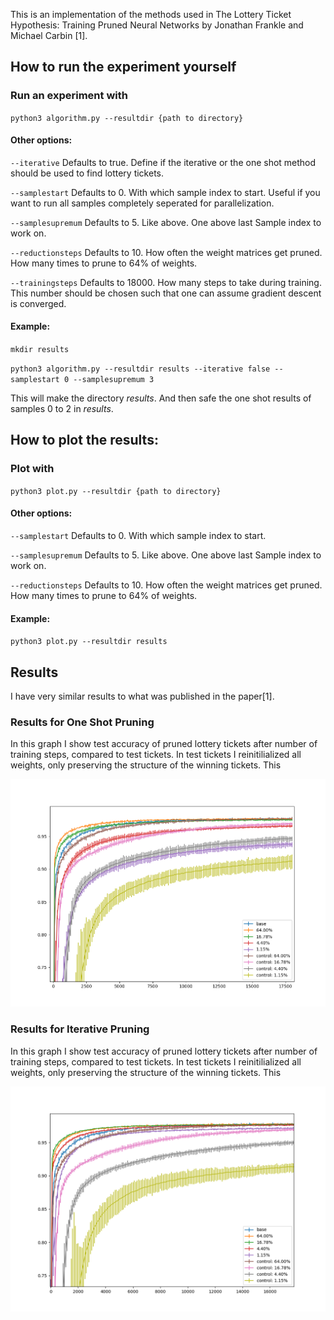 This is an implementation of the methods used in The Lottery Ticket Hypothesis: Training Pruned Neural Networks by Jonathan Frankle and Michael Carbin [1].

## How to run the experiment yourself

### Run an experiment with

`python3 algorithm.py --resultdir {path to directory}`

#### Other options:

`--iterative`
Defaults to true. Define if the iterative or the one shot method should be used to find lottery tickets.

`--samplestart`
Defaults to 0. With which sample index to start. Useful if you want to run all samples completely seperated for parallelization.

`--samplesupremum`
Defaults to 5. Like above. One above last Sample index to work on.

`--reductionsteps`
Defaults to 10. How often the weight matrices get pruned. How many times to prune to 64% of weights.

`--trainingsteps`
Defaults to 18000. How many steps to take during training. This number should be chosen such that one can assume gradient descent is converged.

#### Example:

`mkdir results`

`python3 algorithm.py --resultdir results --iterative false --samplestart 0 --samplesupremum 3`

This will make the directory *results*. And then safe the one shot results of samples 0 to 2 in *results*.

## How to plot the results:

### Plot with
`python3 plot.py --resultdir {path to directory}`

#### Other options:

`--samplestart`
Defaults to 0. With which sample index to start.

`--samplesupremum`
Defaults to 5. Like above. One above last Sample index to work on.

`--reductionsteps`
Defaults to 10. How often the weight matrices get pruned. How many times to prune to 64% of weights.

#### Example:

`python3 plot.py --resultdir results`

## Results
I have very similar results to what was published in the paper[1].

### Results for One Shot Pruning

In this graph I show test accuracy of pruned lottery tickets after number of training steps, compared to test tickets. In test tickets I reinitilialized all weights, only preserving the structure of the winning tickets. This

![Graph Example](ResultsOneShot4Samples18000Iterations.png)

### Results for Iterative Pruning

In this graph I show test accuracy of pruned lottery tickets after number of training steps, compared to test tickets. In test tickets I reinitilialized all weights, only preserving the structure of the winning tickets. This

![Graph Example](ResultsIterative4Samples18000Iterations.png)

